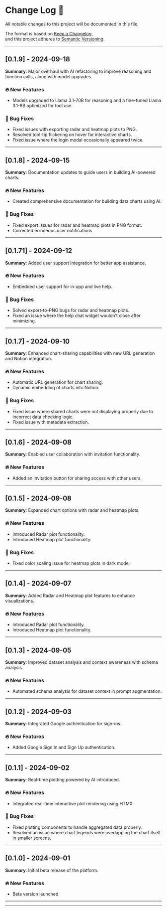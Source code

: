 
# Change Log 📜

All notable changes to this project will be documented in this file.

The format is based on [Keep a Changelog](https://keepachangelog.com/en/1.0.0/),  
and this project adheres to [Semantic Versioning](https://semver.org/spec/v2.0.0.html).

---

## [0.1.9] - 2024-09-18  
**Summary**: Major overhaul with AI refactoring to improve reasoning and function calls, along with model upgrades.

### 🔥 New Features  
- Models upgraded to Llama 3.1-70B for reasoning and a fine-tuned Llama 3.1-8B optimized for tool use.

### 🐛 Bug Fixes  
- Fixed issues with exporting radar and heatmap plots to PNG.  
- Resolved tool-tip flickering on hover for interactive charts.  
- Fixed issue where the login modal occasionally appeared twice.

---

## [0.1.8] - 2024-09-15  
**Summary**: Documentation updates to guide users in building AI-powered charts.

### 🔥 New Features  
- Created comprehensive documentation for building data charts using AI.

### 🐛 Bug Fixes  
- Fixed export issues for radar and heatmap plots in PNG format.  
- Corrected erroneous user notifications 

---

## [0.1.71] - 2024-09-12  
**Summary**: Added user support integration for better app assistance.

### 🔥 New Features  
- Embedded user support for in-app and live help.

### 🐛 Bug Fixes  
- Solved export-to-PNG bugs for radar and heatmap plots.  
- Fixed an issue where the help chat widget wouldn’t close after minimizing.

---

## [0.1.7] - 2024-09-10  
**Summary**: Enhanced chart-sharing capabilities with new URL generation and Notion integration.

### 🔥 New Features  
- Automatic URL generation for chart sharing.  
- Dynamic embedding of charts into Notion.

### 🐛 Bug Fixes  
- Fixed issue where shared charts were not displaying properly due to incorrect data checking logic.
- Fixed issue with metadata extraction.

---

## [0.1.6] - 2024-09-08  
**Summary**: Enabled user collaboration with invitation functionality.

### 🔥 New Features  
- Added an invitation button for sharing access with other users.

---

## [0.1.5] - 2024-09-08  
**Summary**: Expanded chart options with radar and heatmap plots.

### 🔥 New Features  
- Introduced Radar plot functionality.  
- Introduced Heatmap plot functionality.

### 🐛 Bug Fixes  
- Fixed color scaling issue for heatmap plots in dark mode.

---

## [0.1.4] - 2024-09-07  
**Summary**: Added Radar and Heatmap plot features to enhance visualizations.

### 🔥 New Features  
- Introduced Radar plot functionality.  
- Introduced Heatmap plot functionality.

---

## [0.1.3] - 2024-09-05  
**Summary**: Improved dataset analysis and context awareness with schema analysis.

### 🔥 New Features  
- Automated schema analysis for dataset context in prompt augmentation.

---

## [0.1.2] - 2024-09-03  
**Summary**: Integrated Google authentication for sign-ins.

### 🔥 New Features  
- Added Google Sign In and Sign Up authentication.

---

## [0.1.1] - 2024-09-02  
**Summary**: Real-time plotting powered by AI introduced.

### 🔥 New Features  
- Integrated real-time interactive plot rendering using HTMX.

### 🐛 Bug Fixes  
- Fixed plotting components to handle aggregated data properly.  
- Resolved an issue where chart legends were overlapping the chart itself in smaller screens.

---

## [0.1.0] - 2024-09-01  
**Summary**: Initial beta release of the platform.

### 🔥 New Features  
- Beta version launched.

---

[Unreleased]: https://github.com/username/repository/compare/v1.0.0...HEAD  
[1.0.0]: https://github.com/username/repository/compare/v0.9.0...v1.0.0  
[0.9.0]: https://github.com/username/repository/releases/tag/v0.9.0  

---
